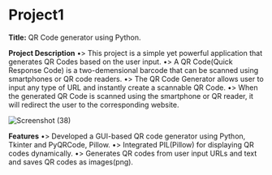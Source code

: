 # Project1
**Title:** QR Code generator using Python.

**Project Description**
•> This project is a simple yet powerful application that generates QR Codes based on the user input.
•> A QR Code(Quick Response Code) is a two-demensional barcode that can be scanned using smartphones or QR code readers.
•>	 The QR Code Generator allows user to input any type of URL and instantly create a scannable QR Code.
•>  When the generated QR Code is scanned using the smartphone or QR reader, it will redirect the user to the corresponding website.

![Screenshot (38)](https://github.com/user-attachments/assets/29f00894-91bf-4758-88ea-9787ae1515ca)

**Features**
•>	Developed a GUI-based QR code generator using Python, Tkinter and PyQRCode, Pillow.
•> Integrated PIL(Pillow) for displaying QR codes dynamically.
•>	Generates QR codes from user input URLs and text and saves QR codes as images(png).

